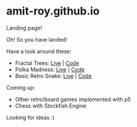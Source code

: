 # amit-roy.github.io

Landing page!

Oh! So you have landed!

Have a look around these:

- Fractal Trees: [Live](https://amit-roy.github.io/fractal-trees/) | [Code](https://github.com/Amit-Roy/fractal-trees)
- Polka Madness: [Live](https://amit-roy.github.io/polka-madness/) | [Code](https://github.com/Amit-Roy/polka-madness)
- Basic Retro Snake: [Live](https://amit-roy.github.io/snake-old-times/) | [Code](https://github.com/Amit-Roy/snake-old-times)

Coming up:

- Other retro/board games implemented with p5
- Chess with Stockfish Engine

Looking for ideas :)
